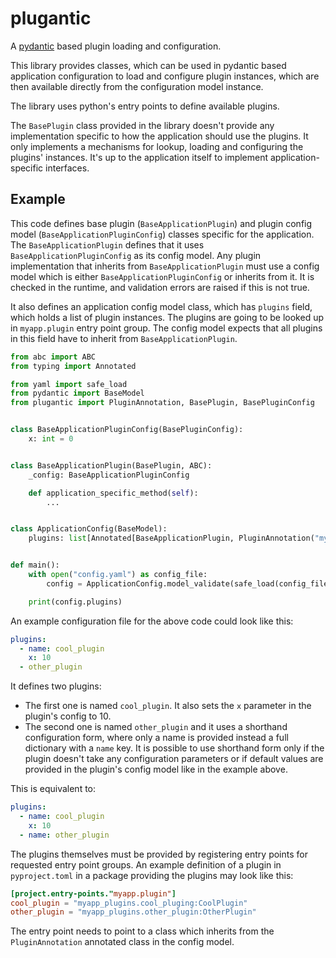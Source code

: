 # plugantic

A [pydantic](https://github.com/pydantic/pydantic) based plugin loading and configuration.

This library provides classes, which can be used in pydantic based application configuration to load and configure
plugin instances, which are then available directly from the configuration model instance.

The library uses python's entry points to define available plugins.

The `BasePlugin` class provided in the library doesn't provide any implementation specific to how the application should
use the plugins. It only implements a mechanisms for lookup, loading and configuring the plugins' instances.
It's up to the application itself to implement application-specific interfaces.

## Example

This code defines base plugin (`BaseApplicationPlugin`) and plugin config model (`BaseApplicationPluginConfig`) classes
specific for the application. The `BaseApplicationPlugin` defines that it uses `BaseApplicationPluginConfig` as its
config model. Any plugin implementation that inherits from `BaseApplicationPlugin` must use a config model which is
either `BaseApplicationPluginConfig` or inherits from it. It is checked in the runtime, and validation errors are raised
if this is not true.

It also defines an application config model class, which has `plugins` field, which holds a list of plugin instances.
The plugins are going to be looked up in `myapp.plugin` entry point group. The config model expects that all plugins
in this field have to inherit from `BaseApplicationPlugin`.

```python
from abc import ABC
from typing import Annotated

from yaml import safe_load
from pydantic import BaseModel
from plugantic import PluginAnnotation, BasePlugin, BasePluginConfig


class BaseApplicationPluginConfig(BasePluginConfig):
    x: int = 0


class BaseApplicationPlugin(BasePlugin, ABC):
    _config: BaseApplicationPluginConfig

    def application_specific_method(self):
        ...


class ApplicationConfig(BaseModel):
    plugins: list[Annotated[BaseApplicationPlugin, PluginAnnotation("myapp.plugin")]]


def main():
    with open("config.yaml") as config_file:
        config = ApplicationConfig.model_validate(safe_load(config_file))

    print(config.plugins)
```

An example configuration file for the above code could look like this:

```yaml
plugins:
  - name: cool_plugin
    x: 10
  - other_plugin
```

It defines two plugins:

- The first one is named `cool_plugin`. It also sets the `x` parameter in the plugin's config
  to 10.
- The second one is named `other_plugin` and it uses a shorthand configuration form, where only a name is provided
  instead a full dictionary with a `name` key. It is possible to use shorthand form only if the plugin doesn't
  take any configuration parameters or if default values are provided in the plugin's config model like in the example
  above.

This is equivalent to:

```yaml
plugins:
  - name: cool_plugin
    x: 10
  - name: other_plugin
```

The plugins themselves must be provided by registering entry points for requested entry point groups. An example
definition of a plugin in `pyproject.toml` in a package providing the plugins may look like this:

```toml
[project.entry-points."myapp.plugin"]
cool_plugin = "myapp_plugins.cool_pluging:CoolPlugin"
other_plugin = "myapp_plugins.other_plugin:OtherPlugin"
```

The entry point needs to point to a class which inherits from the `PluginAnnotation` annotated class in the config
model.
